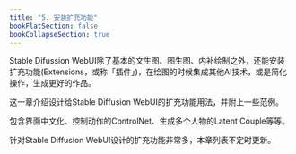 ```yaml
---
title: "5. 安装扩充功能"
bookFlatSection: false
bookCollapseSection: true
---
```


Stable Difussion WebUI除了基本的文生图、图生图、内补绘制之外，还能安装扩充功能(Extensions，或称「插件」)，在绘图的时候集成其他AI技术，或是简化操作，生成更好的作品。

这一章介绍设计给Stable Diffusion WebUI的扩充功能用法，并附上一些范例。

包含界面中文化、控制动作的ControlNet、生成多个人物的Latent Couple等等。

针对Stable Diffusion WebUI设计的扩充功能非常多，本章列表不定时更新。
